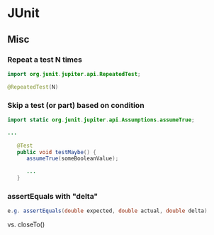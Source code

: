 # JUnit

## Misc

### Repeat a test N times
```java
import org.junit.jupiter.api.RepeatedTest;

@RepeatedTest(N)
```

### Skip a test (or part) based on condition
```java
import static org.junit.jupiter.api.Assumptions.assumeTrue;

...

   @Test
   public void testMaybe() {
      assumeTrue(someBooleanValue);

      ...
   }

```

### assertEquals with "delta"
```java
e.g. assertEquals(double expected, double actual, double delta)
```
vs. closeTo()

